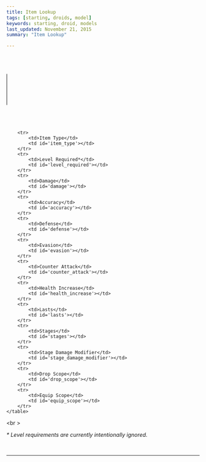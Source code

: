 ```yaml
---
title: Item Lookup
tags: [starting, droids, model]
keywords: starting, droid, models 
last_updated: November 21, 2015
summary: "Item Lookup"

---
```



<br />

<script> 
$(document).ready(function(){
$("#submit-creation-hidden").hide();
$("#droid_details_1").hide();
$("#droid_details_2").hide();

});

</script>

 

<script> 
$(document).ready(function(){

if (localStorage.Username == null)
{
	$("#reg-warning").show();
	$("#user-box").hide();
	
} else {
	$("#reg-warning").hide();
	$("#user-box").show();
	$("#username_display").html(localStorage.Username)
	
	$("#droid_details_1").show();
	$("#droid_details_2").show();
		    
	
		jQuery.ajax({
		    url: "https://api.coindroids.com/item?order=item_type.asc,level_required.asc",
		    type: "GET",
		    processData: false,
		       contentType: 'application/json',
			})
		.done(function(data, textStatus, jqXHR) {
			
			 tmp = '';
			 current_item_type = '';
			 for (index = 0; index < data.length; index++) { 
				if (index == 0 ) {tmp = 'selected'} else { tmp = '';}
				if (current_item_type != data[index].item_type)
				{ 
					if (current_item_type != '') {
						$("#item_name").append("</optgroup>");	
					}
					$("#item_name").append("<optgroup label='"+data[index].item_type+"'>");	
					current_item_type = data[index].item_type;
				}
				$("#item_name").append("<option value="+data[index].id+" "+tmp+">"+data[index].name+"</option>");

			}
			
			  index = 0;
		
		  			//$("#droid_class").html(data[index].droid_class);
		  			$("#item_type").html(data[index].item_type);
		  			$("#description").html(data[index].description);
		  			$("#level_required").html(data[index].level_required);
		  			$("#damage").html(data[index].damage);
		  			$("#accuracy").html(data[index].accuracy);
		  			$("#defense").html(data[index].defense);
		  			$("#evasion").html(data[index].evasion);
		  			$("#counter_attack").html(data[index].counter_attack);
		  			$("#health_increase").html(data[index].health_increase);
		  			$("#lasts").html(data[index].lasts);
		  			$("#stages").html(data[index].stages);
		  			$("#stage_damage_modifier").html(data[index].stage_damage_modifier);
		  			$("#drop_scope").html(data[index].drop_scope);
		  			$("#equip_scope").html(data[index].equip_scope);
		  			
		  			var price = data[index].pricing[0].amount /100000000;
		  			var price_bits = data[index].pricing[0].amount / 100;
		  			var qrtext = encodeURIComponent("bitcoin://" + data[index].pricing[0].address + "?amount=" + price + "&message=Item%20Purchase");
		  			$("#pricing").html("To purchase, send " + price_bits + "bits to: " + data[index].pricing[0].address + "<br><img src='https://chart.googleapis.com/chart?cht=qr&chl="+qrtext+"&chs=180x180&choe=UTF-8&chld=L|2' alt=''>");

		  			//data[index].pricing[0].address
		  			//data[index].pricing[0].amount 
		  		
	
	

		    console.log("HTTP Request Succeeded: " + jqXHR.status);
		    console.log(data);
		})
		.fail(function(jqXHR, textStatus, errorThrown) {
		    console.log("HTTP Request Failed");
		})
		.always(function() {
		       $("#submit-lookup").show();
			   $("#submit-lookup-hidden").hide();
		});
	
		
	}

});



function formatNumber (num) {
    return num.toString().replace(/(\d)(?=(\d{3})+(?!\d))/g, "$1,")
}



</script>

<br>

<div class="container"  id='droid_details_1'>
<br>

 <div class="row">
 	<div >
		 <select id='item_name' style='text-transform:capitalize; font: large;' class='form-control-lg' size=5></select>
	</div>
</div>
<br>		  	
<div>
	<span id='description'></span>
</div>
<br>

<div id='pricing'></div>
<br>
 
<div>
	<table>
	
		<tr>
			<td>Item Type</td>
			<td id='item_type'></td>
		</tr>
		<tr>
			<td>Level Required*</td>
			<td id='level_required'></td>
		</tr>
		<tr>
			<td>Damage</td>
			<td id='damage'></td>
		</tr>
		<tr>
			<td>Accuracy</td>
			<td id='accuracy'></td>
		</tr>
		<tr>
			<td>Defense</td>
			<td id='defense'></td>
		</tr>
		<tr>
			<td>Evasion</td>
			<td id='evasion'></td>
		</tr>
		<tr>
			<td>Counter Attack</td>
			<td id='counter_attack'></td>
		</tr>
		<tr>
			<td>Health Increase</td>
			<td id='health_increase'></td>
		</tr>
		<tr>
			<td>Lasts</td>
			<td id='lasts'></td>
		</tr>
		<tr>
			<td>Stages</td>
			<td id='stages'></td>
		</tr>
		<tr>
			<td>Stage Damage Modifier</td>
			<td id='stage_damage_modifier'></td>
		</tr>
		<tr>
			<td>Drop Scope</td>
			<td id='drop_scope'></td>
		</tr>
		<tr>
			<td>Equip Scope</td>
			<td id='equip_scope'></td>
		</tr>
	</table>
</div>

<br \>

<i>* Level requirements are currently intentionally ignored.</i> 

<br />
<hr />


<script>

$("#item_name").change(function( event ) {

		jQuery.ajax({
		    url: "https://api.coindroids.com/item?id=eq."+$("#item_name").val(),
		    type: "GET",
		    processData: false,
		       contentType: 'application/json',
			})
		.done(function(data, textStatus, jqXHR) {
			
	
			
			  index = 0;
			    
			    
			    		  			//$("#droid_class").html(data[index].droid_class);
		  			$("#item_type").html(data[index].item_type);
		  			$("#description").html(data[index].description);
		  			$("#level_required").html(data[index].level_required);
		  			$("#damage").html(data[index].damage);
		  			$("#accuracy").html(data[index].accuracy);
		  			$("#defense").html(data[index].defense);
		  			$("#evasion").html(data[index].evasion);
		  			$("#counter_attack").html(data[index].counter_attack);
		  			$("#health_increase").html(data[index].health_increase);
		  			$("#lasts").html(data[index].lasts);
		  			$("#stages").html(data[index].stages);
		  			$("#stage_damage_modifier").html(data[index].stage_damage_modifier);
		  			$("#drop_scope").html(data[index].drop_scope);
		  			$("#equip_scope").html(data[index].equip_scope);
		  			
		  			var price = data[index].pricing[0].amount /100000000;
		  			var price_bits = data[index].pricing[0].amount / 100;
		  			var qrtext = encodeURIComponent("bitcoin://" + data[index].pricing[0].address + "?amount=" + price + "&message=Item%20Purchase");
		  			$("#pricing").html("To purchase, send " + price_bits + "bits to: " + data[index].pricing[0].address + "<br><img src='https://chart.googleapis.com/chart?cht=qr&chl="+qrtext+"&chs=180x180&choe=UTF-8&chld=L|2' alt=''>");
			    
		    console.log("HTTP Request Succeeded: " + jqXHR.status);
		    console.log(data);
		})
		.fail(function(jqXHR, textStatus, errorThrown) {
		    console.log("HTTP Request Failed");
		})
		.always(function() {
		       $("#submit-lookup").show();
			   $("#submit-lookup-hidden").hide();
		});

});

</script>


